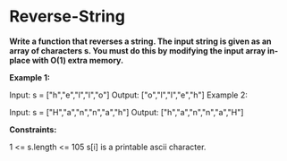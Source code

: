 # Reverse-String
**Write a function that reverses a string. The input string is given as an array of characters s.
You must do this by modifying the input array in-place with O(1) extra memory.**

**Example 1:**

Input: s = ["h","e","l","l","o"]
Output: ["o","l","l","e","h"]
Example 2:

Input: s = ["H","a","n","n","a","h"]
Output: ["h","a","n","n","a","H"]
 

**Constraints:**

1 <= s.length <= 105
s[i] is a printable ascii character.
